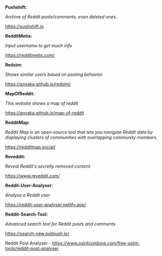 
**Pushshift:**

   *Archive of Reddit posts/comments, even deleted ones.*
   
   https://pushshift.io

**RedditMetis:**

   *Input username to get much info*
   
   https://redditmetis.com/

**Redsim:**

   *Shows similar users based on posting behavior.*
   
   https://anvaka.github.io/redsim/

**MapOfReddit:**

   *This website shows a map of reddit*
   
   https://anvaka.github.io/map-of-reddit

**RedditMap:**

   _Reddit Map_ *is an open-source tool that lets you navigate Reddit data by displaying clusters of communities with overlapping community members.*
   
   https://redditmap.social/

**Reveddit:**

   _Reveal Reddit's secretly removed content_.
   
   https://www.reveddit.com/

**Reddit-User-Analyser:**

   *Analyse a Reddit user*
   
   https://reddit-user-analyser.netlify.app/

**Reddit-Search-Tool:**

   *Advanced search tool for Reddit posts and comments*
   
   https://search-new.pullpush.io/

Reddit Post Analyzer - https://www.osintcombine.com/free-osint-tools/reddit-post-analyser





